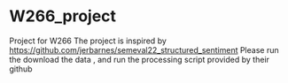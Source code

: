 # W266_project
Project for W266
The project is inspired by https://github.com/jerbarnes/semeval22_structured_sentiment 
Please run the download the data , and run the processing script provided by their github 
